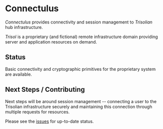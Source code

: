 # Connectulus
*Connectulus* provides connectivity and session management to *Trisolian* hub infrastructure.

*Trisol* is a proprietary (and fictional) remote infrastructure domain providing server and application
resources on demand. 

## Status
Basic connectivity and cryptographic primitives for the proprietary system are available.

## Next Steps / Contributing
Next steps will be around session management -- connecting a user to the Trisolian 
infrastructure securely and maintaining this connection through multiple requests for
resources.

Please see the [issues](https://github.com/trisolaria/connectulus/issues) for up-to-date status.
